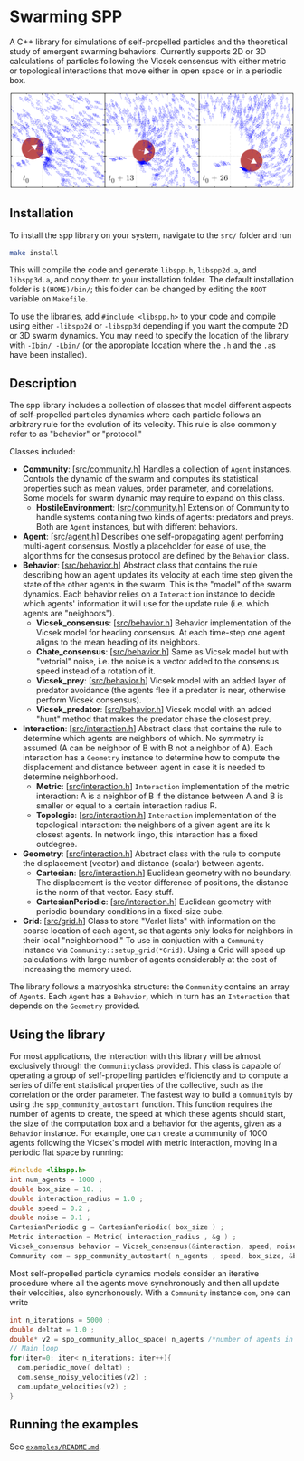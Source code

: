 # Swarming SPP
A C++ library for simulations of self-propelled particles and the theoretical study of emergent swarming behaviors.
Currently supports 2D or 3D calculations of particles following the Vicsek consensus with either metric or topological interactions that move either in open space or in a periodic box.

![Predator avoidance simulation using libspp](doc/evasive_horizontal.png)

## Installation
To install the spp library on your system, navigate to the `src/` folder and run
```Bash
make install
```
This will compile the code and generate `libspp.h`, `libspp2d.a`, and `libspp3d.a`, and copy them to your installation folder.
The default installation folder is `$(HOME)/bin/`; this folder can be changed by editing the `ROOT` variable on `Makefile`.

To use the libraries, add `#include <libspp.h>` to your code and compile using either `-libspp2d` or `-libspp3d` depending if you want the compute 2D or 3D swarm dynamics. You may need to specify the location of the library with `-Ibin/ -Lbin/` (or the appropiate location where the `.h` and the `.a`s have been installed).

## Description
The spp library includes a collection of classes that model different aspects of self-propelled particles dynamics where each particle follows an arbitrary rule for the evolution of its velocity. This rule is also commonly refer to as "behavior" or "protocol."

Classes included:
*   __Community__: [[src/community.h](src/community.h)] Handles a collection of `Agent` instances. Controls the dynamic of the swarm and computes its statistical properties such as mean values, order parameter, and correlations. Some models for swarm dynamic may require to expand on this class.
    *   __HostileEnvironment__: [[src/community.h](src/community.h)] Extension of Community to handle systems containing two kinds of agents: predators and preys. Both are `Agent` instances, but with different behaviors.
*   __Agent__: [[src/agent.h](src/agent.h)] Describes one self-propagating agent perfoming multi-agent consensus. Mostly a placeholder for ease of use, the algorithms for the consesus protocol are defined by the `Behavior` class.
*   __Behavior__: [[src/behavior.h](src/behavior.h)] Abstract class that contains the rule describing how an agent updates its velocity at each time step given the state of the other agents in the swarm. This is the "model" of the swarm dynamics. Each behavior relies on a `Interaction` instance to decide which agents' information it will use for the update rule (i.e. which agents are "neighbors").
    *   __Vicsek_consensus__: [[src/behavior.h](src/behavior.h)] Behavior implementation of the Vicsek model for heading consensus. At each time-step one agent aligns to the mean heading of its neighbors.
    *   __Chate_consensus__: [[src/behavior.h](src/behavior.h)] Same as Vicsek model but with "vetorial" noise, i.e. the noise is a vector added to the consensus speed instead of a rotation of it.
    *   __Vicsek_prey__: [[src/behavior.h](src/behavior.h)] Vicsek model with an added layer of predator avoidance (the agents flee if a predator is near, otherwise perform Vicsek consensus).
    *   __Vicsek_predator__: [[src/behavior.h](src/behavior.h)] Vicsek model with an added "hunt" method that makes the predator chase the closest prey.
*   __Interaction__: [[src/interaction.h](src/interaction.h)] Abstract class that contains the rule to determine which agents are neighbors of which. No symmetry is assumed (A can be neighbor of B with B not a neighbor of A). Each interaction has a `Geometry` instance to determine how to compute the displacement and distance between agent in case it is needed to determine neighborhood.
    *   __Metric__: [[src/interaction.h](src/interaction.h)] `Interaction` implementation of the metric interaction: A is a neighbor of B if the distance between A and B is smaller or equal to a certain interaction radius R.
    *   __Topologic__: [[src/interaction.h](src/interaction.h)] `Interaction` implementation of the topological interaction: the neighbors of a given agent are its k closest agents. In network lingo, this interaction has a fixed outdegree.
*   __Geometry__: [[src/interaction.h](src/interaction.h)] Abstract class with the rule to compute the displacement (vector) and distance (scalar) between agents.
    *   __Cartesian__: [[src/interaction.h](src/interaction.h)] Euclidean geometry with no boundary. The displacement is the vector difference of positions, the distance is the norm of that vector. Easy stuff.
    *   __CartesianPeriodic__: [[src/interaction.h](src/interaction.h)] Euclidean geometry with periodic boundary conditions in a fixed-size cube.
*   __Grid__: [[src/grid.h](src/grid.h)] Class to store "Verlet lists" with information on the coarse location of each agent, so that agents only looks for neighbors in their local "neighborhood." To use in conjuction with a `Community` instance via `Community::setup_grid(*Grid)`. Using a Grid will speed up calculations with large number of agents considerably at the cost of increasing the memory used.

The library follows a matryoshka structure: the `Community` contains an array of `Agent`s. Each `Agent` has a `Behavior`, which in turn has an `Interaction` that depends on the `Geometry` provided.

## Using the library
For most applications, the interaction with this library will be almost exclusively through the `Community`class provided. This class is capable of operating a group of self-propelling particles efficienctly and to compute a series of different statistical properties of the collective, such as the correlation or the order parameter. The fastest way to build a `Community`is by using the `spp_community_autostart` function. This function requires the number of agents to create, the speed at which these agents should start, the size of the computation box and a behavior for the agents, given as a `Behavior` instance.
For example, one can create a community of 1000 agents following the Vicsek's model with metric interaction, moving in a periodic flat space by running:
```C++
#include <libspp.h>
int num_agents = 1000 ;
double box_size = 10. ;
double interaction_radius = 1.0 ;
double speed = 0.2 ;
double noise = 0.1 ;
CartesianPeriodic g = CartesianPeriodic( box_size ) ;
Metric interaction = Metric( interaction_radius , &g ) ;
Vicsek_consensus behavior = Vicsek_consensus(&interaction, speed, noise) ;
Community com = spp_community_autostart( n_agents , speed, box_size, &behavior ) ;
```
Most self-propelled particle dynamics models consider an iterative procedure where all the agents move synchronously and then all update their velocities, also syncrhonously. With a `Community` instance `com`, one can write
```c++
int n_iterations = 5000 ;
double deltat = 1.0 ;
double* v2 = spp_community_alloc_space( n_agents /*number of agents in com*/) ; // Space to store temporary data
// Main loop
for(iter=0; iter< n_iterations; iter++){
  com.periodic_move( deltat) ;
  com.sense_noisy_velocities(v2) ;
  com.update_velocities(v2) ;
}
```

## Running the examples
See [`examples/README.md`](examples/README.md).
